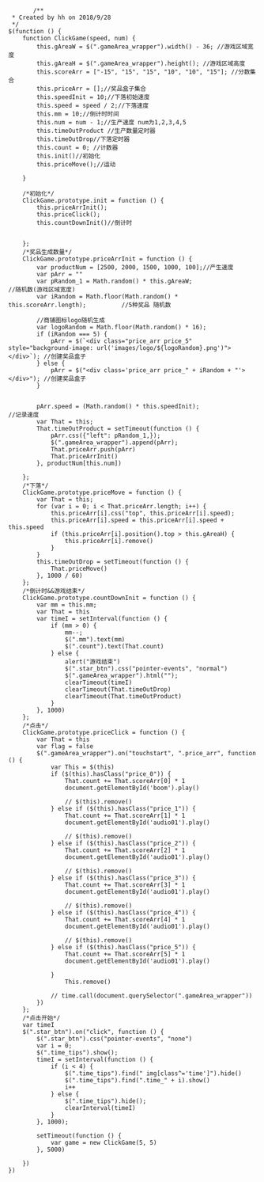	       /**
	 * Created by hh on 2018/9/28
	 */
	$(function () {
	    function ClickGame(speed, num) {
	        this.gAreaW = $(".gameArea_wrapper").width() - 36; //游戏区域宽度
	        this.gAreaH = $(".gameArea_wrapper").height(); //游戏区域高度
	        this.scoreArr = ["-15", "15", "15", "10", "10", "15"]; //分数集合
	        this.priceArr = [];//奖品盒子集合
	        this.speedInit = 10;//下落初始速度
	        this.speed = speed / 2;//下落速度
	        this.mm = 10;//倒计时时间
	        this.num = num - 1;//生产速度 num为1,2,3,4,5
	        this.timeOutProduct //生产数量定时器
	        this.timeOutDrop//下落定时器
	        this.count = 0; //计数器
	        this.init()//初始化
	        this.priceMove();//运动
	
	    }
	
	    /*初始化*/
	    ClickGame.prototype.init = function () {
	        this.priceArrInit();
	        this.priceClick();
	        this.countDownInit()//倒计时
	
	
	    };
	    /*奖品生成数量*/
	    ClickGame.prototype.priceArrInit = function () {
	        var productNum = [2500, 2000, 1500, 1000, 100];//产生速度
	        var pArr = ""
	        var pRandom_1 = Math.random() * this.gAreaW;                            //随机数(游戏区域宽度)
	        var iRandom = Math.floor(Math.random() * this.scoreArr.length);          //5种奖品 随机数
	
	        //商铺图标logo随机生成
	        var logoRandom = Math.floor(Math.random() * 16);
	        if (iRandom === 5) {
	            pArr = $(`<div class="price_arr price_5" style="background-image: url('images/logo/${logoRandom}.png')"> </div>`); //创建奖品盒子
	        } else {
	            pArr = $("<div class='price_arr price_" + iRandom + "'></div>"); //创建奖品盒子
	        }
	
	
	        pArr.speed = (Math.random() * this.speedInit);                          //记录速度
	        var That = this;
	        That.timeOutProduct = setTimeout(function () {
	            pArr.css({"left": pRandom_1,});
	            $(".gameArea_wrapper").append(pArr);
	            That.priceArr.push(pArr)
	            That.priceArrInit()
	        }, productNum[this.num])
	
	    };
	    /*下落*/
	    ClickGame.prototype.priceMove = function () {
	        var That = this;
	        for (var i = 0; i < That.priceArr.length; i++) {
	            this.priceArr[i].css("top", this.priceArr[i].speed);
	            this.priceArr[i].speed = this.priceArr[i].speed + this.speed
	            if (this.priceArr[i].position().top > this.gAreaH) {
	                this.priceArr[i].remove()
	            }
	        }
	        this.timeOutDrop = setTimeout(function () {
	            That.priceMove()
	        }, 1000 / 60)
	    };
	    /*倒计时&&游戏结束*/
	    ClickGame.prototype.countDownInit = function () {
	        var mm = this.mm;
	        var That = this
	        var timeI = setInterval(function () {
	            if (mm > 0) {
	                mm--;
	                $(".mm").text(mm)
	                $(".count").text(That.count)
	            } else {
	                alert("游戏结束")
	                $(".star_btn").css("pointer-events", "normal")
	                $(".gameArea_wrapper").html("");
	                clearTimeout(timeI)
	                clearTimeout(That.timeOutDrop)
	                clearTimeout(That.timeOutProduct)
	            }
	        }, 1000)
	    };
	    /*点击*/
	    ClickGame.prototype.priceClick = function () {
	        var That = this
	        var flag = false
	        $(".gameArea_wrapper").on("touchstart", ".price_arr", function () {
	            var This = $(this)
	            if ($(this).hasClass("price_0")) {
	                That.count += That.scoreArr[0] * 1
	                document.getElementById('boom').play()
	
	                // $(this).remove()
	            } else if ($(this).hasClass("price_1")) {
	                That.count += That.scoreArr[1] * 1
	                document.getElementById('audio01').play()
	
	                // $(this).remove()
	            } else if ($(this).hasClass("price_2")) {
	                That.count += That.scoreArr[2] * 1
	                document.getElementById('audio01').play()
	
	                // $(this).remove()
	            } else if ($(this).hasClass("price_3")) {
	                That.count += That.scoreArr[3] * 1
	                document.getElementById('audio01').play()
	
	                // $(this).remove()
	            } else if ($(this).hasClass("price_4")) {
	                That.count += That.scoreArr[4] * 1
	                document.getElementById('audio01').play()
	
	                // $(this).remove()
	            } else if ($(this).hasClass("price_5")) {
	                That.count += That.scoreArr[5] * 1
	                document.getElementById('audio01').play()
	
	            }
	                This.remove()
	
	            // time.call(document.querySelector(".gameArea_wrapper"))
	        })
	    };
	    /*点击开始*/
	    var timeI
	    $(".star_btn").on("click", function () {
	        $(".star_btn").css("pointer-events", "none")
	        var i = 0;
	        $(".time_tips").show();
	        timeI = setInterval(function () {
	            if (i < 4) {
	                $(".time_tips").find(" img[class^='time']").hide()
	                $(".time_tips").find(".time_" + i).show()
	                i++
	            } else {
	                $(".time_tips").hide();
	                clearInterval(timeI)
	            }
	        }, 1000);
	
	        setTimeout(function () {
	            var game = new ClickGame(5, 5)
	        }, 5000)
	
	    })
	})

